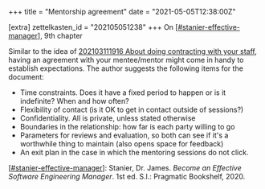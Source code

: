 +++
title = "Mentorship agreement"
date = "2021-05-05T12:38:00Z"

[extra]
zettelkasten_id = "202105051238"
+++
On [[#stanier-effective-manager](/zettelkasten/tags/stanier-effective-manager)], 9th chapter

Similar to the idea of [202103111916 About doing contracting with your staff](/zettelkasten/202103111916-about-doing-contracting-with-your-staff), having an agreement with your mentee/mentor might come in handy to establish expectations. The author suggests the following items for the document:

- Time constraints. Does it have a fixed period to happen or is it indefinite? When and how often?
- Flexibility of contact (is it OK to get in contact outside of sessions?)
- Confidentiality. All is private, unless stated otherwise
- Boundaries in the relationship: how far is each party willing to go
- Parameters for reviews and evaluation, so both can see if it's a worthwhile thing to maintain (also opens space for feedback)
- An exit plan in the case in which the mentoring sessions do not click.

[[#stanier-effective-manager](/zettelkasten/tags/stanier-effective-manager)]: Stanier, Dr. James. _Become an Effective Software Engineering Manager_. 1st ed. S.l.: Pragmatic Bookshelf, 2020.

